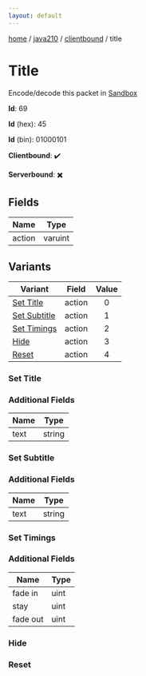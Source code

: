```yaml
---
layout: default
---
```


[home](/)  /  [java210](/protocol/java210)  /  [clientbound](/protocol/java210/clientbound)  /  title

# Title

Encode/decode this packet in [Sandbox](../../../sandbox/java210#clientbound.title)

**Id**: 69

**Id** (hex): 45

**Id** (bin): 01000101

**Clientbound**: ✔️

**Serverbound**: ✖️

## Fields

Name | Type
---|---
action | varuint

## Variants

Variant | Field | Value
---|---|:---:
[Set Title](#set_title) | action | 0
[Set Subtitle](#set_subtitle) | action | 1
[Set Timings](#set_timings) | action | 2
[Hide](#hide) | action | 3
[Reset](#reset) | action | 4

### Set Title

### Additional Fields

Name | Type
---|---
text | string

### Set Subtitle

### Additional Fields

Name | Type
---|---
text | string

### Set Timings

### Additional Fields

Name | Type
---|---
fade in | uint
stay | uint
fade out | uint

### Hide

### Reset
